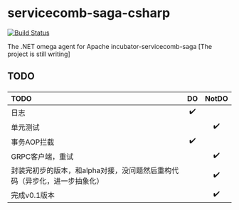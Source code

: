 # servicecomb-saga-csharp
[![Build Status](https://travis-ci.org/OpenSagas-csharp/servicecomb-saga-csharp.svg?branch=omega_v0.1)](https://travis-ci.org/OpenSagas-csharp/servicecomb-saga-csharp)

The .NET  omega   agent for Apache incubator-servicecomb-saga [The project is still writing]


## TODO

### 
|  TODO     | DO | NotDO|
|:------------- |:-------:|:-----:|
| 日志  | :heavy_check_mark:||
| 单元测试  | |:heavy_check_mark:|
| 事务AOP拦截  |:heavy_check_mark:||
| GRPC客户端，重试  | |:heavy_check_mark:|
| 封装完初步的版本，和alpha对接，没问题然后重构代码（异步化，进一步抽象化）  | |:heavy_check_mark:|
| 完成v0.1版本  | |:heavy_check_mark:|
